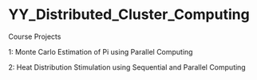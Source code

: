 # YY_Distributed_Cluster_Computing

Course Projects

1: Monte Carlo Estimation of Pi using Parallel Computing

2: Heat Distribution Stimulation using Sequential and Parallel Computing

